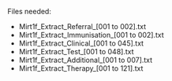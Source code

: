 Files needed:

- Mirt1f_Extract_Referral_[001 to 002].txt
- Mirt1f_Extract_Immunisation_[001 to 002].txt
- Mirt1f_Extract_Clinical_[001 to 045].txt
- Mirt1f_Extract_Test_[001 to 048].txt
- Mirt1f_Extract_Additional_[001 to 007].txt
- Mirt1f_Extract_Therapy_[001 to 121].txt
